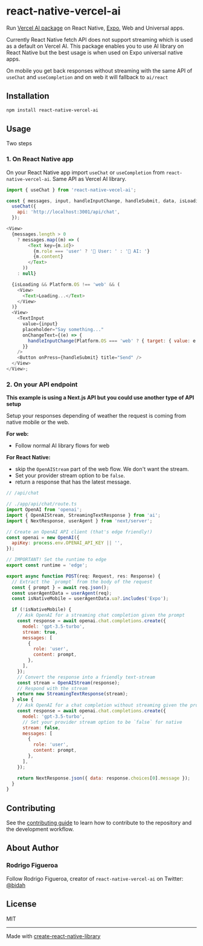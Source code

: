 # react-native-vercel-ai

Run [Vercel AI package](npmjs.com/package/ai) on React Native, [Expo](http://www.expo.dev), Web and Universal apps.

Currently React Native fetch API does not support streaming which is used as a default on Vercel AI. This package enables you to use AI library on React Native but the best usage is when used on Expo universal native apps.

On mobile you get back responses without streaming with the same API of `useChat` and `useCompletion` and on web it will fallback to `ai/react`

## Installation

```sh
npm install react-native-vercel-ai
```

## Usage

Two steps

### 1. On React Native app

On your React Native app import `useChat` or `useCompletion` from `react-native-vercel-ai`. Same API as Vercel AI library.

```js
import { useChat } from 'react-native-vecel-ai';

const { messages, input, handleInputChange, handleSubmit, data, isLoading } =
  useChat({
    api: 'http://localhost:3001/api/chat',
  });

<View>
  {messages.length > 0
    ? messages.map((m) => (
        <Text key={m.id}>
          {m.role === 'user' ? '🧔 User: ' : '🤖 AI: '}
          {m.content}
        </Text>
      ))
    : null}

  {isLoading && Platform.OS !== 'web' && (
    <View>
      <Text>Loading...</Text>
    </View>
  )}
  <View>
    <TextInput
      value={input}
      placeholder="Say something..."
      onChangeText={(e) => {
        handleInputChange(Platform.OS === 'web' ? { target: { value: e } } : e);
      }}
    />
    <Button onPress={handleSubmit} title="Send" />
  </View>
</View>;
```

### 2. On your API endpoint

**This example is using a Next.js API but you could use another type of API setup**

Setup your responses depending of weather the request is coming from native mobile or the web.

**For web:**

- Follow normal AI library flows for web

**For React Native:**

- skip the `OpenAIStream` part of the web flow. We don't want the stream.
- Set your provider stream option to be `false`.
- return a response that has the latest message.

```js
// /api/chat

// ./app/api/chat/route.ts
import OpenAI from 'openai';
import { OpenAIStream, StreamingTextResponse } from 'ai';
import { NextResponse, userAgent } from 'next/server';

// Create an OpenAI API client (that's edge friendly!)
const openai = new OpenAI({
  apiKey: process.env.OPENAI_API_KEY || '',
});

// IMPORTANT! Set the runtime to edge
export const runtime = 'edge';

export async function POST(req: Request, res: Response) {
  // Extract the `prompt` from the body of the request
  const { prompt } = await req.json();
  const userAgentData = userAgent(req);
  const isNativeMobile = userAgentData.ua?.includes('Expo');

  if (!isNativeMobile) {
    // Ask OpenAI for a streaming chat completion given the prompt
    const response = await openai.chat.completions.create({
      model: 'gpt-3.5-turbo',
      stream: true,
      messages: [
        {
          role: 'user',
          content: prompt,
        },
      ],
    });
    // Convert the response into a friendly text-stream
    const stream = OpenAIStream(response);
    // Respond with the stream
    return new StreamingTextResponse(stream);
  } else {
    // Ask OpenAI for a chat completion without streaming given the prompt
    const response = await openai.chat.completions.create({
      model: 'gpt-3.5-turbo',
      // Set your provider stream option to be `false` for native
      stream: false,
      messages: [
        {
          role: 'user',
          content: prompt,
        },
      ],
    });

    return NextResponse.json({ data: response.choices[0].message });
  }
}
```

## Contributing

See the [contributing guide](CONTRIBUTING.md) to learn how to contribute to the repository and the development workflow.

## About Author

### Rodrigo Figueroa

Follow Rodrigo Figueroa, creator of `react-native-vercel-ai` on Twitter: [@bidah](https://twitter.com/bidah)

## License

MIT

---

Made with [create-react-native-library](https://github.com/callstack/react-native-builder-bob)
